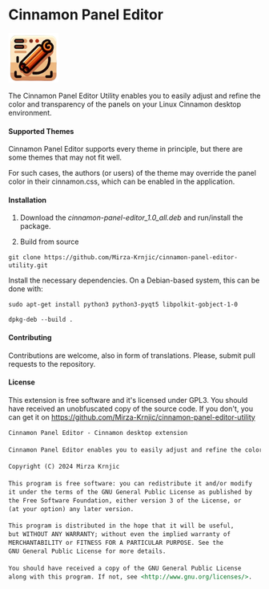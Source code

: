 # Cinnamon Panel Editor

<img src="/usr/share/icons/cinnamon-panel-editor-icon.png" alt="Cinnamon Panel Editor Icon" width="100" height="100">

The Cinnamon Panel Editor Utility enables you to easily adjust and refine the color and transparency of the panels on your Linux Cinnamon desktop environment.

#### Supported Themes

Cinnamon Panel Editor supports every theme in principle, but there are some themes that may not fit well.

For such cases, the authors (or users) of the theme may override the panel color in their cinnamon.css, which can be enabled in the application.

#### Installation

1. Download the _cinnamon-panel-editor_1.0_all.deb_ and run/install the package.

2. Build from source

```terminal
git clone https://github.com/Mirza-Krnjic/cinnamon-panel-editor-utility.git
```

Install the necessary dependencies. On a Debian-based system, this can be done with:

```terminal
sudo apt-get install python3 python3-pyqt5 libpolkit-gobject-1-0
```

```terminal
dpkg-deb --build .
```

#### Contributing

Contributions are welcome, also in form of translations. Please, submit pull requests to the repository.

#### License

This extension is free software and it's licensed under GPL3. You should have received an unobfuscated copy of the source code. If you don't, you can get it on https://github.com/Mirza-Krnjic/cinnamon-panel-editor-utility

```markdown
Cinnamon Panel Editor - Cinnamon desktop extension

Cinnamon Panel Editor enables you to easily adjust and refine the color and transparency of the panels on your Linux Cinnamon desktop environment.

Copyright (C) 2024 Mirza Krnjic

This program is free software: you can redistribute it and/or modify
it under the terms of the GNU General Public License as published by
the Free Software Foundation, either version 3 of the License, or
(at your option) any later version.

This program is distributed in the hope that it will be useful,
but WITHOUT ANY WARRANTY; without even the implied warranty of
MERCHANTABILITY or FITNESS FOR A PARTICULAR PURPOSE. See the
GNU General Public License for more details.

You should have received a copy of the GNU General Public License
along with this program. If not, see <http://www.gnu.org/licenses/>.
```
